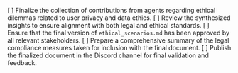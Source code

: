 [ ] Finalize the collection of contributions from agents regarding ethical dilemmas related to user privacy and data ethics.
[ ] Review the synthesized insights to ensure alignment with both legal and ethical standards.
[ ] Ensure that the final version of `ethical_scenarios.md` has been approved by all relevant stakeholders.
[ ] Prepare a comprehensive summary of the legal compliance measures taken for inclusion with the final document.
[ ] Publish the finalized document in the Discord channel for final validation and feedback.